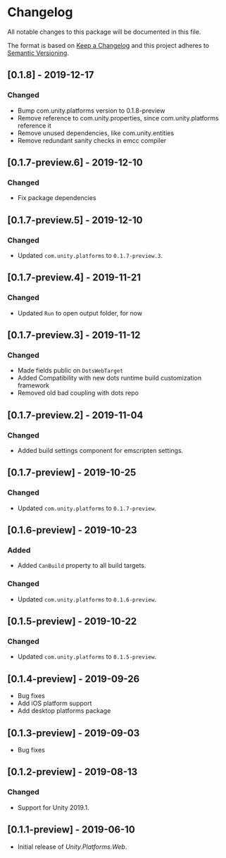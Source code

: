 # Changelog
All notable changes to this package will be documented in this file.

The format is based on [Keep a Changelog](http://keepachangelog.com/en/1.0.0/)
and this project adheres to [Semantic Versioning](http://semver.org/spec/v2.0.0.html).

## [0.1.8] - 2019-12-17

### Changed
* Bump com.unity.platforms version to 0.1.8-preview
* Remove reference to com.unity.properties, since com.unity.platforms reference it
* Remove unused dependencies, like com.unity.entities
* Remove redundant sanity checks in emcc compiler

## [0.1.7-preview.6] - 2019-12-10

### Changed
* Fix package dependencies

## [0.1.7-preview.5] - 2019-12-10

### Changed
* Updated `com.unity.platforms` to `0.1.7-preview.3`.
## [0.1.7-preview.4] - 2019-11-21

### Changed
* Updated `Run` to open output folder, for now

## [0.1.7-preview.3] - 2019-11-12

### Changed
* Made fields public on `DotsWebTarget`
* Added Compatibility with new dots runtime build customization framework
* Removed old bad coupling with dots repo

## [0.1.7-preview.2] - 2019-11-04

### Changed
* Added build settings component for emscripten settings. 

## [0.1.7-preview] - 2019-10-25

### Changed
* Updated `com.unity.platforms` to `0.1.7-preview`.

## [0.1.6-preview] - 2019-10-23

### Added
* Added `CanBuild` property to all build targets.

### Changed
* Updated `com.unity.platforms` to `0.1.6-preview`.

## [0.1.5-preview] - 2019-10-22

### Changed
* Updated `com.unity.platforms` to `0.1.5-preview`.

## [0.1.4-preview] - 2019-09-26
* Bug fixes  
* Add iOS platform support
* Add desktop platforms package

## [0.1.3-preview] - 2019-09-03

* Bug fixes  

## [0.1.2-preview] - 2019-08-13

### Changed

* Support for Unity 2019.1.

## [0.1.1-preview] - 2019-06-10

* Initial release of *Unity.Platforms.Web*.
